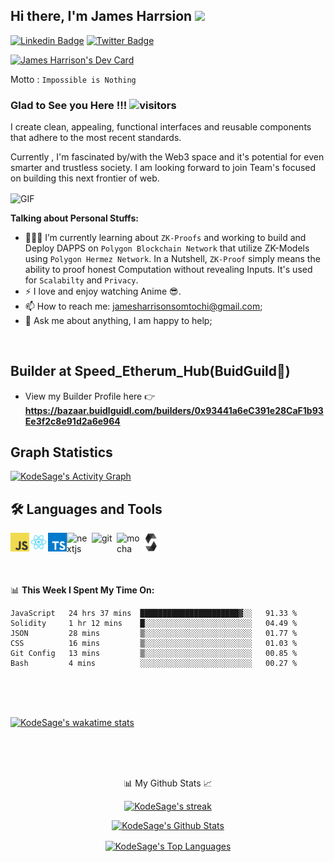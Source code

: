 ## Hi there, I'm James Harrsion <img src="https://media.giphy.com/media/hvRJCLFzcasrR4ia7z/giphy.gif" width="25px">

[![Linkedin Badge](https://img.shields.io/badge/-LinkedIn-0e76a8?style=flat-square&logo=Linkedin&logoColor=white)](https://www.linkedin.com/in/james-harrison-212a66198/)
[![Twitter Badge](https://img.shields.io/badge/-Twitter-00acee?style=flat-square&logo=Twitter&logoColor=white)](https://twitter.com/KodeSage)

<a href="https://app.daily.dev/KodeSage"><img src="https://api.daily.dev/devcards/4c42ea1f65d545f88b9ef3c2246f40db.png?r=5dm" width="400" alt="James Harrison's Dev Card"/></a>

Motto : `Impossible is Nothing`

 ### Glad to See you Here !!!   ![visitors](https://visitor-badge.glitch.me/badge?page_id=${kodesage})
 I create clean, appealing, functional interfaces and reusable components that adhere to the most recent standards.
 
Currently , I'm fascinated by/with the Web3 space and it's potential for even smarter and trustless society.
I am looking forward to join Team's focused on building this next frontier of web.
 
 
 <img align="center" alt="GIF" src="https://github.com/Gapur/Gapur/blob/master/coding.gif?raw=true" width="818px" height="818px" />
 
 **Talking about Personal Stuffs:**
 
 - 👨🏻‍💻 I’m currently learning about `ZK-Proofs` and working to build and Deploy DAPPS on `Polygon Blockchain Network` that utilize ZK-Models using `Polygon Hermez Network`.
In a Nutshell, `ZK-Proof` simply means the ability to proof honest Computation without revealing Inputs. It's used for `Scalabilty` and `Privacy`.
- ⚡ I love and enjoy watching Anime 😎.
- 📫 How to reach me:  jamesharrisonsomtochi@gmail.com;
- 💬 Ask me about anything, I am happy to help;
<br />

## Builder at Speed_Etherum_Hub(BuidGuild🚀) 

   - View my Builder Profile here 👉 **https://bazaar.buidlguidl.com/builders/0x93441a6eC391e28CaF1b93Ee3f2c8e91d2a6e964**

## Graph Statistics

<a href="https://github.com/KodeSage/github-readme-activity-graph"><img alt="KodeSage's Activity Graph" src="https://activity-graph.herokuapp.com/graph?username=KodeSage&theme=chartreuse-dark&hide_border=true" /></a>
 

## 🛠 Languages and Tools
  
<img align="left" alt="JavaScript" width="30px" src="https://raw.githubusercontent.com/github/explore/80688e429a7d4ef2fca1e82350fe8e3517d3494d/topics/javascript/javascript.png" />
<img align="left" alt="React" width="30px" src="https://raw.githubusercontent.com/github/explore/80688e429a7d4ef2fca1e82350fe8e3517d3494d/topics/react/react.png" />
<img align="left" alt="Typescript" width="30px" src="https://raw.githubusercontent.com/github/explore/80688e429a7d4ef2fca1e82350fe8e3517d3494d/topics/typescript/typescript.png" />
<a href="https://nextjs.org/" target="_blank"> <img src="https://cdn.worldvectorlogo.com/logos/nextjs-3.svg" align="left" alt="nextjs" width="40" height="40"/> </a>
<a href="https://git-scm.com/" target="_blank"> <img src="https://www.vectorlogo.zone/logos/git-scm/git-scm-icon.svg" align="left" alt="git" width="40" height="40"/> </a> 
<a href="https://mochajs.org" target="_blank"> <img src="https://www.vectorlogo.zone/logos/mochajs/mochajs-icon.svg" align="left" alt="mocha" width="40" height="40"/> </a>
<img align="left" alt="Solidity" width="30px" src="https://raw.githubusercontent.com/github/explore/ba9de12f88fd08825c51928e91f1678cb5c94b26/topics/solidity/solidity.png" />

<br />
<br />
<br />
<br />

📊 **This Week I Spent My Time On:**

<!--START_SECTION:waka-->

```text
JavaScript   24 hrs 37 mins  ██████████████████████▓░░   91.33 %
Solidity     1 hr 12 mins    █░░░░░░░░░░░░░░░░░░░░░░░░   04.49 %
JSON         28 mins         ▒░░░░░░░░░░░░░░░░░░░░░░░░   01.77 %
CSS          16 mins         ▒░░░░░░░░░░░░░░░░░░░░░░░░   01.03 %
Git Config   13 mins         ▒░░░░░░░░░░░░░░░░░░░░░░░░   00.85 %
Bash         4 mins          ░░░░░░░░░░░░░░░░░░░░░░░░░   00.27 %
```

<!--END_SECTION:waka-->
<br />
<br />
<br />


  [![KodeSage's wakatime stats](https://github-readme-stats.vercel.app/api/wakatime?username=kodesage&v=2)](https://github.com/anuraghazra/github-readme-stats)

<br />
<br />
<br />

<p align="center" width="60px" >
    📊 My Github Stats 📈
 </p>

<p align="center">
    <a href="https://github.com/KodeSage/github-readme-streak-stats">
        <img title="🔥 Get streak stats for your profile at git.io/streak-stats" alt="KodeSage's streak" src="https://github-readme-streak-stats.herokuapp.com/?user=KodeSage&theme=blue-green&hide_border=true&stroke=0000&background=060A0CD0"/>
    </a>
</p>

<p align="center">
    <a href="https://github.com/KodeSage/github-readme-stats"><img alt="KodeSage's Github Stats"  src="https://github-readme-stats.vercel.app/api?username=KodeSage&show_icons=true&count_private=true&theme=blue-green&hide_border=true&bg_color=0D1117" /></a>
</p>

<p align="center">
  <a href="https://github.com/GhostGramm/github-readme-stats"><img alt="KodeSage's Top Languages" align="center" src="https://github-readme-stats.vercel.app/api/top-langs/?username=KodeSage&langs_count=8&count_private=true&layout=compact&theme=blue-green&hide_border=true&bg_color=0D1117" /></a>
</p>
 



